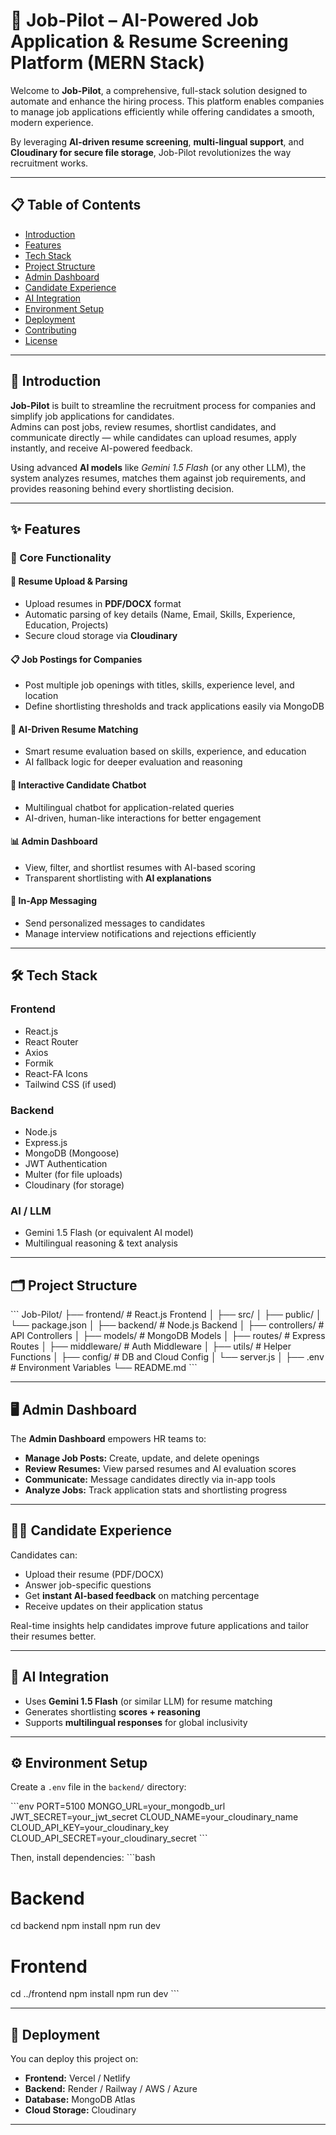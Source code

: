 # 🚀 Job-Pilot – AI-Powered Job Application & Resume Screening Platform (MERN Stack)

Welcome to **Job-Pilot**, a comprehensive, full-stack solution designed to automate and enhance the hiring process. This platform enables companies to manage job applications efficiently while offering candidates a smooth, modern experience.  

By leveraging **AI-driven resume screening**, **multi-lingual support**, and **Cloudinary for secure file storage**, Job-Pilot revolutionizes the way recruitment works.

---

## 📋 Table of Contents
- [Introduction](#-introduction)  
- [Features](#-features)  
- [Tech Stack](#-tech-stack)  
- [Project Structure](#-project-structure)  
- [Admin Dashboard](#️-admin-dashboard)  
- [Candidate Experience](#-candidate-experience)  
- [AI Integration](#-ai-integration)  
- [Environment Setup](#-environment-setup)  
- [Deployment](#-deployment)  
- [Contributing](#-contributing)  
- [License](#-license)

---

## 🌟 Introduction
**Job-Pilot** is built to streamline the recruitment process for companies and simplify job applications for candidates.  
Admins can post jobs, review resumes, shortlist candidates, and communicate directly — while candidates can upload resumes, apply instantly, and receive AI-powered feedback.  

Using advanced **AI models** like *Gemini 1.5 Flash* (or any other LLM), the system analyzes resumes, matches them against job requirements, and provides reasoning behind every shortlisting decision.

---

## ✨ Features

### 🧩 Core Functionality
#### 📄 Resume Upload & Parsing
- Upload resumes in **PDF/DOCX** format  
- Automatic parsing of key details (Name, Email, Skills, Experience, Education, Projects)  
- Secure cloud storage via **Cloudinary**

#### 📋 Job Postings for Companies
- Post multiple job openings with titles, skills, experience level, and location  
- Define shortlisting thresholds and track applications easily via MongoDB  

#### 🤖 AI-Driven Resume Matching
- Smart resume evaluation based on skills, experience, and education  
- AI fallback logic for deeper evaluation and reasoning  

#### 💬 Interactive Candidate Chatbot
- Multilingual chatbot for application-related queries  
- AI-driven, human-like interactions for better engagement  

#### 📊 Admin Dashboard
- View, filter, and shortlist resumes with AI-based scoring  
- Transparent shortlisting with **AI explanations**

#### 📨 In-App Messaging
- Send personalized messages to candidates  
- Manage interview notifications and rejections efficiently  

---

## 🛠️ Tech Stack

### **Frontend**
- React.js  
- React Router  
- Axios  
- Formik  
- React-FA Icons  
- Tailwind CSS (if used)  

### **Backend**
- Node.js  
- Express.js  
- MongoDB (Mongoose)  
- JWT Authentication  
- Multer (for file uploads)  
- Cloudinary (for storage)

### **AI / LLM**
- Gemini 1.5 Flash (or equivalent AI model)  
- Multilingual reasoning & text analysis

---

## 🗂️ Project Structure
\`\`\`
Job-Pilot/
├── frontend/                # React.js Frontend
│   ├── src/
│   ├── public/
│   └── package.json
│
├── backend/                 # Node.js Backend
│   ├── controllers/         # API Controllers
│   ├── models/              # MongoDB Models
│   ├── routes/              # Express Routes
│   ├── middleware/          # Auth Middleware
│   ├── utils/               # Helper Functions
│   ├── config/              # DB and Cloud Config
│   └── server.js
│
├── .env                     # Environment Variables
└── README.md
\`\`\`

---

## 🖥️ Admin Dashboard
The **Admin Dashboard** empowers HR teams to:
- **Manage Job Posts:** Create, update, and delete openings  
- **Review Resumes:** View parsed resumes and AI evaluation scores  
- **Communicate:** Message candidates directly via in-app tools  
- **Analyze Jobs:** Track application stats and shortlisting progress  

---

## 👩‍💻 Candidate Experience
Candidates can:
- Upload their resume (PDF/DOCX)  
- Answer job-specific questions  
- Get **instant AI-based feedback** on matching percentage  
- Receive updates on their application status  

Real-time insights help candidates improve future applications and tailor their resumes better.

---

## 🧠 AI Integration
- Uses **Gemini 1.5 Flash** (or similar LLM) for resume matching  
- Generates shortlisting **scores + reasoning**  
- Supports **multilingual responses** for global inclusivity  

---

## ⚙️ Environment Setup
Create a `.env` file in the `backend/` directory:

\`\`\`env
PORT=5100
MONGO_URL=your_mongodb_url
JWT_SECRET=your_jwt_secret
CLOUD_NAME=your_cloudinary_name
CLOUD_API_KEY=your_cloudinary_key
CLOUD_API_SECRET=your_cloudinary_secret
\`\`\`

Then, install dependencies:
\`\`\`bash
# Backend
cd backend
npm install
npm run dev

# Frontend
cd ../frontend
npm install
npm run dev
\`\`\`

---

## 🚀 Deployment
You can deploy this project on:
- **Frontend:** Vercel / Netlify  
- **Backend:** Render / Railway / AWS / Azure  
- **Database:** MongoDB Atlas  
- **Cloud Storage:** Cloudinary  

---
